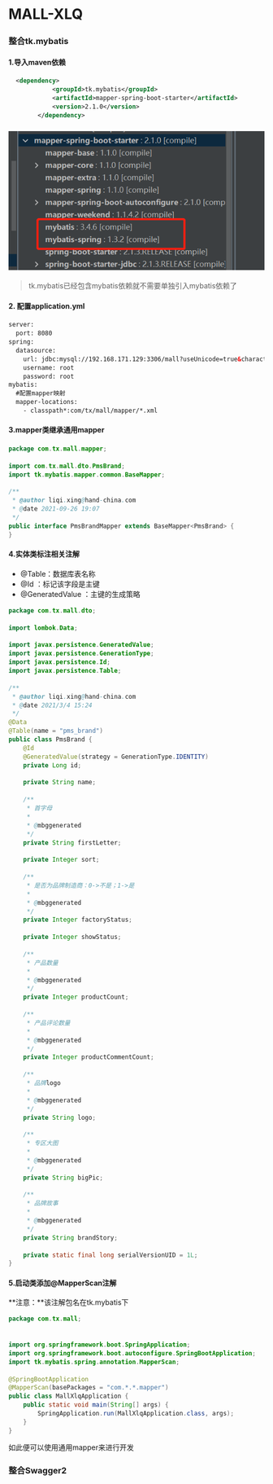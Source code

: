 # MALL-XLQ

### 整合tk.mybatis

#### 1.导入maven依赖

```xml
  <dependency>
            <groupId>tk.mybatis</groupId>
            <artifactId>mapper-spring-boot-starter</artifactId>
            <version>2.1.0</version>
        </dependency>
```

### ![](https://raw.githubusercontent.com/1773214022/picture-store/master/img/20210927150046.png)

> tk.mybatis已经包含mybatis依赖就不需要单独引入mybatis依赖了

#### 2. 配置application.yml

```xml
server:
  port: 8080
spring:
  datasource:
    url: jdbc:mysql://192.168.171.129:3306/mall?useUnicode=true&characterEncoding=utf-8
    username: root
    password: root
mybatis:
  #配置mapper映射
  mapper-locations:
    - classpath*:com/tx/mall/mapper/*.xml
```

#### 3.mapper类继承通用mapper

```java
package com.tx.mall.mapper;

import com.tx.mall.dto.PmsBrand;
import tk.mybatis.mapper.common.BaseMapper;

/**
 * @author liqi.xing@hand-china.com
 * @date 2021-09-26 19:07
 */
public interface PmsBrandMapper extends BaseMapper<PmsBrand> {
}
```

#### 4.实体类标注相关注解

- @Table：数据库表名称
- @Id ：标记该字段是主键
- @GeneratedValue ：主键的生成策略

```java
package com.tx.mall.dto;

import lombok.Data;

import javax.persistence.GeneratedValue;
import javax.persistence.GenerationType;
import javax.persistence.Id;
import javax.persistence.Table;

/**
 * @author liqi.xing@hand-china.com
 * @date 2021/3/4 15:24
 */
@Data
@Table(name = "pms_brand")
public class PmsBrand {
	@Id
	@GeneratedValue(strategy = GenerationType.IDENTITY)
	private Long id;

	private String name;

	/**
	 * 首字母
	 *
	 * @mbggenerated
	 */
	private String firstLetter;

	private Integer sort;

	/**
	 * 是否为品牌制造商：0->不是；1->是
	 *
	 * @mbggenerated
	 */
	private Integer factoryStatus;

	private Integer showStatus;

	/**
	 * 产品数量
	 *
	 * @mbggenerated
	 */
	private Integer productCount;

	/**
	 * 产品评论数量
	 *
	 * @mbggenerated
	 */
	private Integer productCommentCount;

	/**
	 * 品牌logo
	 *
	 * @mbggenerated
	 */
	private String logo;

	/**
	 * 专区大图
	 *
	 * @mbggenerated
	 */
	private String bigPic;

	/**
	 * 品牌故事
	 *
	 * @mbggenerated
	 */
	private String brandStory;

	private static final long serialVersionUID = 1L;
}
```

#### 5.启动类添加@MapperScan注解

**注意：**该注解包名在tk.mybatis下

```java
package com.tx.mall;


import org.springframework.boot.SpringApplication;
import org.springframework.boot.autoconfigure.SpringBootApplication;
import tk.mybatis.spring.annotation.MapperScan;

@SpringBootApplication
@MapperScan(basePackages = "com.*.*.mapper")
public class MallXlqApplication {
    public static void main(String[] args) {
        SpringApplication.run(MallXlqApplication.class, args);
    }
}
```

如此便可以使用通用mapper来进行开发

### 整合Swagger2

